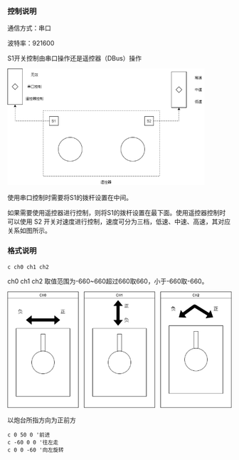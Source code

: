 ### 控制说明

通信方式：串口

波特率：921600

S1开关控制由串口操作还是遥控器（DBus）操作

<img src="images\遥控器说明.png" alt="遥控器说明" style="zoom: 67%;" />

使用串口控制时需要将S1的拨杆设置在中间。

如果需要使用遥控器进行控制，则将S1的拨杆设置在最下面。使用遥控器控制时可以使用 S2 开关对速度进行控制，速度可分为三档，低速、中速、高速，其对应关系如图所示。

### 格式说明

```shell
c ch0 ch1 ch2
```

ch0 ch1 ch2 取值范围为-660~660超过660取660，小于-660取-660。

<img src="images\控制方向说明.png" style="zoom:67%;" />



以炮台所指方向为正前方

```
c 0 50 0 '前进
c -60 0 0 '往左走
c 0 0 -60 '向左旋转
```

